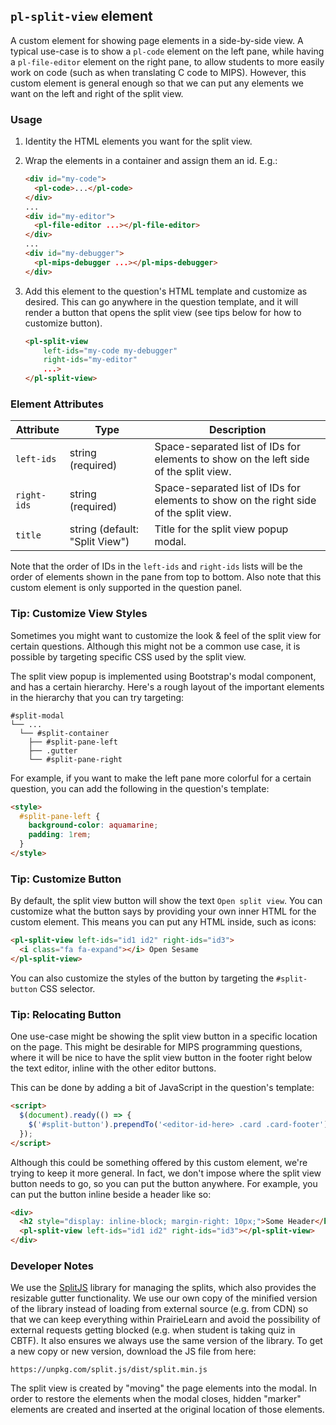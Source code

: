 ## `pl-split-view` element

A custom element for showing page elements in a side-by-side view. A typical
use-case is to show a `pl-code` element on the left pane, while having a
`pl-file-editor` element on the right pane, to allow students to more easily
work on code (such as when translating C code to MIPS). However, this custom
element is general enough so that we can put any elements we want on the left
and right of the split view.

### Usage

1. Identity the HTML elements you want for the split view.

2. Wrap the elements in a container and assign them an id. E.g.:

    ```html
    <div id="my-code">
      <pl-code>...</pl-code>
    </div>
    ...
    <div id="my-editor">
      <pl-file-editor ...></pl-file-editor>
    </div>
    ...
    <div id="my-debugger">
      <pl-mips-debugger ...></pl-mips-debugger>
    </div>
    ```

3. Add this element to the question's HTML template and customize as desired.
   This can go anywhere in the question template, and it will render a button
   that opens the split view (see tips below for how to customize button).

    ```html
    <pl-split-view
        left-ids="my-code my-debugger"
        right-ids="my-editor"
        ...>
    </pl-split-view>
    ```

### Element Attributes

| Attribute | Type | Description |
|-----------|------|-------------|
| `left-ids` | string (required) | Space-separated list of IDs for elements to show on the left side of the split view. |
| `right-ids` | string (required) | Space-separated list of IDs for elements to show on the right side of the split view. |
| `title` | string (default: "Split View") | Title for the split view popup modal. |

Note that the order of IDs in the `left-ids` and `right-ids` lists will be the
order of elements shown in the pane from top to bottom. Also note that this
custom element is only supported in the question panel.

### Tip: Customize View Styles

Sometimes you might want to customize the look & feel of the split view for
certain questions. Although this might not be a common use case, it is possible
by targeting specific CSS used by the split view.

The split view popup is implemented using Bootstrap's modal component, and has
a certain hierarchy. Here's a rough layout of the important elements in the
hierarchy that you can try targeting:

```
#split-modal
└── ...
  └── #split-container
    ├── #split-pane-left
    ├── .gutter
    └── #split-pane-right
```

For example, if you want to make the left pane more colorful for a certain
question, you can add the following in the question's template:

```html
<style>
  #split-pane-left {
    background-color: aquamarine;
    padding: 1rem;
  }
</style>
```

### Tip: Customize Button

By default, the split view button will show the text `Open split view`. You can
customize what the button says by providing your own inner HTML for the custom
element. This means you can put any HTML inside, such as icons:

```html
<pl-split-view left-ids="id1 id2" right-ids="id3">
  <i class="fa fa-expand"></i> Open Sesame
</pl-split-view>
```

You can also customize the styles of the button by targeting the
`#split-button` CSS selector.

### Tip: Relocating Button

One use-case might be showing the split view button in a specific location on
the page. This might be desirable for MIPS programming questions, where it will
be nice to have the split view button in the footer right below the text
editor, inline with the other editor buttons.

This can be done by adding a bit of JavaScript in the question's template:

```html
<script>
  $(document).ready(() => {
    $('#split-button').prependTo('<editor-id-here> .card .card-footer');
  });
</script>
```

Although this could be something offered by this custom element, we're trying
to keep it more general. In fact, we don't impose where the split view button
needs to go, so you can put the button anywhere. For example, you can put the
button inline beside a header like so:

```html
<div>
  <h2 style="display: inline-block; margin-right: 10px;">Some Header</h2>
  <pl-split-view left-ids="id1 id2" right-ids="id3"></pl-split-view>
</div>
```

### Developer Notes

We use the [SplitJS][splitjs] library for managing the splits, which also
provides the resizable gutter functionality. We use our own copy of the
minified version of the library instead of loading from external source (e.g.
from CDN) so that we can keep everything within PrairieLearn and avoid the
possibility of external requests getting blocked (e.g. when student is taking
quiz in CBTF). It also ensures we always use the same version of the library.
To get a new copy or new version, download the JS file from here:

```
https://unpkg.com/split.js/dist/split.min.js
```

The split view is created by "moving" the page elements into the modal. In
order to restore the elements when the modal closes, hidden "marker" elements
are created and inserted at the original location of those elements.

[splitjs]: https://split.js.org/

